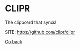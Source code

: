 # CLIPR
 
 The clipboard that syncs!
 
 SITE: https://github.com/clipr/clipr

 [Go back](https://portable-linux-apps.github.io/apps.html)
